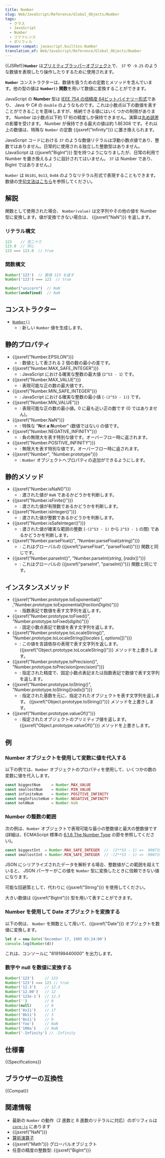 ```yaml
---
title: Number
slug: Web/JavaScript/Reference/Global_Objects/Number
tags:
  - クラス
  - JavaScript
  - Number
  - リファレンス
  - ポリフィル
browser-compat: javascript.builtins.Number
translation_of: Web/JavaScript/Reference/Global_Objects/Number
---
```

{{JSRef}}**`Number`** は[プリミティブラッパーオブジェクト](/ja/docs/Glossary/Primitive#primitive_wrapper_objects_in_javascript)で、 `37` や `-9.25` のような数値を表現したり操作したりするために使用されます。

**`Number`** コンストラクターは、数値を扱うための定数とメソッドを含んでいます。他の型の値は **`Number()` 関数**を用いて数値に変換することができます。

JavaScript の **Number** 型は [IEEE 754 の倍精度 64ビットバイナリー形式](https://ja.wikipedia.org/wiki/%E6%B5%AE%E5%8B%95%E5%B0%8F%E6%95%B0%E7%82%B9%E6%95%B0)であり、 Java や C# の `double` のようなものです。これは小数点以下の数値を表すことができることを意味しますが、格納できる値にはいくつかの制限があります。 Number は小数点以下約 17 桁の精度しか保持できません。演算は[丸め誤差](https://en.wikipedia.org/wiki/Floating-point_arithmetic#Representable_numbers,_conversion_and_rounding)の影響を受けます。 Number が保持できる最大の値は約 1.8E308 です。それ以上の数値は、特殊な `Number` の定数 {{jsxref("Infinity")}} に置き換えられます。

JavaScript コードにおける `37` のような数値リテラルは浮動小数点値であり、整数ではありません。日常的に使用される独立した整数型はありません。 (JavaScript は {{jsxref("BigInt")}} 型を持つようになりましたが、日常の利用で Number を置き換えるように設計されてはいません。 `37` は Number であり、 BigInt ではありません。)

`Number` は `0b101`, `0o13`, `0x0A` のようなリテラル形式で表現することもできます。数値の[字句文法はこちら](/ja/docs/Web/JavaScript/Reference/Lexical_grammar#numeric_literals)を参照してください。

## 解説

関数として使用された場合、 `Number(value)` は文字列やその他の値を Number 型に変換します。値が変換できない場合は、 {{jsxref("NaN")}} を返します。

### リテラル構文

```js
123    // 百二十三
123.0  // 同じ
123 === 123.0  // true
```

### 関数構文

```js
Number('123')  // 数値 123 を返す
Number('123') === 123  // true

Number("unicorn")  // NaN
Number(undefined)  // NaN
```

## コンストラクター

- [`Number()`](/ja/docs/Web/JavaScript/Reference/Global_Objects/Number/Number)
  - : 新しい `Number` 値を生成します。

## 静的プロパティ

- {{jsxref("Number.EPSILON")}}
  - : 数値として表される 2 個の数の最小の差です。
- {{jsxref("Number.MAX_SAFE_INTEGER")}}
  - : JavaScript における確実な整数の最大値 (`2^53 - 1`) です。
- {{jsxref("Number.MAX_VALUE")}}
  - : 表現可能な正の数の最大値です。
- {{jsxref("Number.MIN_SAFE_INTEGER")}}
  - : JavaScript における確実な整数の最小値 (`-(2^53 - 1)`) です。
- {{jsxref("Number.MIN_VALUE")}}
  - : 表現可能な正の数の最小値。0 に最も近い正の数です (0 ではありません)。
- {{jsxref("Number.NaN")}}
  - : 特殊な "**N**ot **a** **N**umber" (数値ではない) の値です。
- {{jsxref("Number.NEGATIVE_INFINITY")}}
  - : 負の無限大を表す特別な値です。オーバーフロー時に返されます。
- {{jsxref("Number.POSITIVE_INFINITY")}}
  - : 無限大を表す特別な値です。オーバーフロー時に返されます。
- {{jsxref("Number", "Number.prototype")}}
  - : `Number` オブジェクトへプロパティの追加ができるようにします。

## 静的メソッド

- {{jsxref("Number.isNaN()")}}
  - : 渡された値が `NaN` であるかどうかを判断します。
- {{jsxref("Number.isFinite()")}}
  - : 渡された値が有限数であるかどうかを判断します。
- {{jsxref("Number.isInteger()")}}
  - : 渡された値が整数であるかどうかを判断します。
- {{jsxref("Number.isSafeInteger()")}}
  - : 渡された値が確実な範囲の整数 (`-(2^53 - 1)` から `2^53 - 1` の間) であるかどうかを判断します。
- {{jsxref("Number.parseFloat()", "Number.parseFloat(<var>string</var>)")}}
  - : これはグローバルの {{jsxref("parseFloat", "parseFloat()")}} 関数と同じです。
- {{jsxref("Number.parseInt()", "Number.parseInt(<var>string</var>, [<var>radix</var>])")}}
  - : これはグローバルの {{jsxref("parseInt", "parseInt()")}} 関数と同じです。

## インスタンスメソッド

- {{jsxref("Number.prototype.toExponential()" ,"Number.prototype.toExponential(<var>fractionDigits</var>)")}}
  - : 指数表記で数値を表す文字列を返します。
- {{jsxref("Number.prototype.toFixed()", "Number.prototype.toFixed(<var>digits</var>)")}}
  - : 固定小数点表記で数値を表す文字列を返します。
- {{jsxref("Number.prototype.toLocaleString()", "Number.prototype.toLocaleString([<var>locales</var> [, <var>options</var>]])")}}
  - : この値を言語依存の表現で表す文字列を返します。 {{jsxref("Object.prototype.toLocaleString()")}} メソッドを上書きします。
- {{jsxref("Number.prototype.toPrecision()", "Number.prototype.toPrecision(<var>precision</var>)")}}
  - : 指定された精度で、固定小数点表記または指数表記で数値で表す文字列を返します。
- {{jsxref("Number.prototype.toString()", "Number.prototype.toString([<var>radix</var>])")}}
  - : 指定された基数を元に、指定されたオブジェクトを表す文字列を返します。 {{jsxref("Object.prototype.toString()")}} メソッドを上書きします。
- {{jsxref("Number.prototype.valueOf()")}}
  - : 指定されたオブジェクトのプリミティブ値を返します。 {{jsxref("Object.prototype.valueOf()")}} メソッドを上書きします。

## 例

### Number オブジェクトを使用して変数に値を代入する

以下の例では、`Number` オブジェクトのプロパティを使用して、いくつかの数の変数に値を代入します。

```js
const biggestNum     = Number.MAX_VALUE
const smallestNum    = Number.MIN_VALUE
const infiniteNum    = Number.POSITIVE_INFINITY
const negInfiniteNum = Number.NEGATIVE_INFINITY
const notANum        = Number.NaN
```

### Number の整数の範囲

次の例は、`Number` オブジェクトで表現可能な最小の整数値と最大の整数値です (詳細は、ECMAScript 標準の [6.1.6 The Number Type](https://tc39.github.io/ecma262/#sec-ecmascript-language-types-number-type) の節を参照してください)。

```js
const biggestInt  = Number.MAX_SAFE_INTEGER  //  (2**53 - 1) =>  9007199254740991
const smallestInt = Number.MIN_SAFE_INTEGER  // -(2**53 - 1) => -9007199254740991
```

JSON にシリアライズされたデータを解析する場合、整数値がこの範囲を超えていると、 JSON パーサーがこの値を `Number` 型に変換したときに信頼できない値になります。

可能な回避策として、代わりに {{jsxref("String")}} を使用してください。

大きい数値は {{jsxref("BigInt")}} 型を用いて表すことができます。

### Number を使用して Date オブジェクトを変換する

以下の例は、 `Number` を関数として用いて、{{jsxref("Date")}} オブジェクトを数値に変換します。

```js
let d = new Date('December 17, 1995 03:24:00')
console.log(Number(d))
```

これは、コンソールに "819199440000" を出力します。

### 数字や null を数値に変換する

```js
Number('123')     // 123
Number('123') === 123 // true
Number('12.3')    // 12.3
Number('12.00')   // 12
Number('123e-1')  // 12.3
Number('')        // 0
Number(null)      // 0
Number('0x11')    // 17
Number('0b11')    // 3
Number('0o11')    // 9
Number('foo')     // NaN
Number('100a')    // NaN
Number('-Infinity') // -Infinity
```

## 仕様書

{{Specifications}}

## ブラウザーの互換性

{{Compat}}

## 関連情報

- 最新の `Number` の動作（2 進数と 8 進数のリテラルに対応）のポリフィルは [`core-js`](https://github.com/zloirock/core-js#ecmascript-number) にあります
- {{jsxref("NaN")}}
- [算術演算子](/ja/docs/Web/JavaScript/Reference/Operators#arithmetic_operators)
- {{jsxref("Math")}} グローバルオブジェクト
- 任意の精度の整数型: {{jsxref("BigInt")}}

